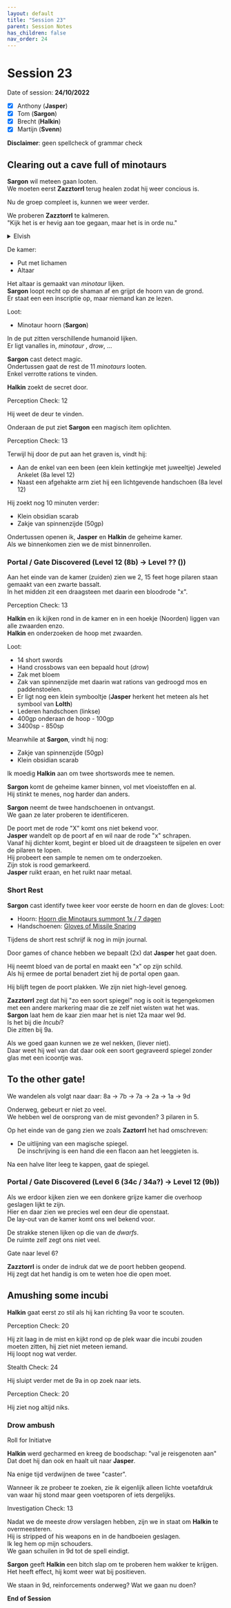 ```yaml
---
layout: default
title: "Session 23"
parent: Session Notes
has_children: false
nav_order: 24
---
```


# Session 23

Date of session: **24/10/2022**

- [X] Anthony (**Jasper**)
- [X] Tom (**Sargon**)
- [X] Brecht (**Halkin**)
- [X] Martijn (**Svenn**)

**Disclaimer**: geen spellcheck of grammar check

## Clearing out a cave full of minotaurs

**Sargon** wil meteen gaan looten.  
We moeten eerst **Zazztorrl** terug healen zodat hij weer concious is.  

Nu de groep compleet is, kunnen we weer verder.  

We proberen **Zazztorrl** te kalmeren.  
"Kijk het is er hevig aan toe gegaan, maar het is in orde nu."

<details>
  <summary>Elvish</summary>
  <q>Zazz: Waarom ben ik door jullie aangevallen?</q>
  <q>Jaster: we weten het eigenlijk zelf niet helemaal, maar zolang je geen magie gebruikt gebeurt er niks.</q>
  <q>Zazz: mij opdracht zit er toch bijna op. Ik ging jullie alleen door het doolhof leiden</q>
</details>

De kamer:
- Put met lichamen
- Altaar

Het altaar is gemaakt van *minotaur* lijken.  
**Sargon** loopt recht op de shaman af en grijpt de hoorn van de grond.  
Er staat een een inscriptie op, maar niemand kan ze lezen.  

Loot:
- Minotaur hoorn (**Sargon**)

In de put zitten verschillende humanoid lijken.  
Er ligt vanalles in, *minotaur* , *drow*, ...

**Sargon** cast detect magic.  
Ondertussen gaat de rest de 11 *minotaurs* looten.  
Enkel verrotte rations te vinden.  

**Halkin** zoekt de secret door.  

<div class="text-red-000">
 Perception Check: 12
</div>

Hij weet de deur te vinden.  

Onderaan de put ziet **Sargon** een magisch item oplichten.  

<div class="text-red-000">
 Perception Check: 13
</div>

Terwijl hij door de put aan het graven is, vindt hij:
- Aan de enkel van een been (een klein kettingkje met juweeltje) Jeweled Ankelet (8a level 12)
- Naast een afgehakte arm ziet hij een lichtgevende handschoen (8a level 12)

Hij zoekt nog 10 minuten verder:
- Klein obsidian scarab
- Zakje van spinnenzijde (50gp)

Ondertussen openen ik, **Jasper** en **Halkin** de geheime kamer.  
Als we binnenkomen zien we de mist binnenrollen.  

### Portal / Gate Discovered (Level 12 (8b) -> Level ?? ())

Aan het einde van de kamer (zuiden) zien we 2, 15 feet hoge pilaren staan gemaakt van een zwarte bassalt.  
In het midden zit een draagsteen met daarin een bloodrode "x".  

<div class="text-red-000">
 Perception Check: 13
</div>

**Halkin** en ik kijken rond in de kamer en in een hoekje (Noorden) liggen van alle zwaarden enzo.  
**Halkin** en onderzoeken de hoop met zwaarden.  

Loot:
- 14 short swords
- Hand crossbows van een bepaald hout (*drow*)
- Zak met bloem
- Zak van spinnenzijde met daarin wat rations van gedroogd mos en paddenstoelen.
- Er ligt nog een klein symbooltje (**Jasper** herkent het meteen als het symbool van **Lolth**)
- Lederen handschoen (linkse)
- 400gp onderaan de hoop - 100gp
- 3400sp - 850sp

Meanwhile at **Sargon**, vindt hij nog:
- Zakje van spinnenzijde (50gp)
- Klein obsidian scarab

Ik moedig **Halkin** aan om twee shortswords mee te nemen.  

**Sargon** komt de geheime kamer binnen, vol met vloeistoffen en al.  
Hij stinkt te menes, nog harder dan anders.  

**Sargon** neemt de twee handschoenen in ontvangst.  
We gaan ze later proberen te identificeren.  

De poort met de rode "X" komt ons niet bekend voor.  
**Jasper** wandelt op de poort af en wil naar de rode "x" schrapen.  
Vanaf hij dichter komt, begint er bloed uit de draagsteen te sijpelen en over de pilaren te lopen.  
Hij probeert een sample te nemen om te onderzoeken.  
Zijn stok is rood gemarkeerd.  
**Jasper** ruikt eraan, en het ruikt naar metaal.  

### Short Rest

**Sargon** cast identify twee keer voor eerste de hoorn en dan de gloves:
Loot:
- Hoorn: [Hoorn die Minotaurs summont 1x / 7 dagen](https://www.dndbeyond.com/magic-items/333415-horn-of-the-endless-maze)
- Handschoenen: [Gloves of Missile Snaring](https://www.dndbeyond.com/magic-items/4646-gloves-of-missile-snaring)

Tijdens de short rest schrijf ik nog in mijn journal.  

Door games of chance hebben we bepaalt (2x) dat **Jasper** het gaat doen.  

Hij neemt bloed van de portal en maakt een "x" op zijn schild.  
Als hij ermee de portal benadert ziet hij de portal open gaan.  

Hij blijft tegen de poort plakken.
We zijn niet high-level genoeg.  

**Zazztorrl** zegt dat hij "zo een soort spiegel" nog is ooit is tegengekomen met een andere markering maar die ze zelf niet wisten wat het was.  
**Sargon** laat hem de kaar zien maar het is niet 12a maar wel 9d.  
Is het bij die *Incubi*?  
Die zitten bij 9a.  

Als we goed gaan kunnen we ze wel nekken, (liever niet).  
Daar weet hij wel van dat daar ook een soort gegraveerd spiegel zonder glas met een icoontje was.  

## To the other gate!

We wandelen als volgt naar daar: 8a -> 7b -> 7a -> 2a -> 1a -> 9d

Onderweg, gebeurt er niet zo veel.  
We hebben wel de oorsprong van de mist gevonden? 3 pilaren in 5.  

Op het einde van de gang zien we zoals **Zaztorrl** het had omschreven:
- De uitlijning van een magische spiegel.  
De inschrijving is een hand die een flacon aan het leeggieten is.  

Na een halve liter leeg te kappen, gaat de spiegel.  

### Portal / Gate Discovered (Level 6 (34c / 34a?) -> Level 12 (9b))

Als we erdoor kijken zien we een donkere grijze kamer die overhoop geslagen lijkt te zijn.  
Hier en daar zien we precies wel een deur die openstaat.  
De lay-out van de kamer komt ons wel bekend voor.  

De strakke stenen lijken op die van de *dwarfs*.  
De ruimte zelf zegt ons niet veel.  

Gate naar level 6?  

**Zazztorrl** is onder de indruk dat we de poort hebben geopend.  
Hij zegt dat het handig is om te weten hoe die open moet.  


## Amushing some incubi

**Halkin** gaat eerst zo stil als hij kan richting 9a voor te scouten.  

<div class="text-red-000">
 Perception Check: 20
</div>

Hij zit laag in de mist en kijkt rond op de plek waar die incubi zouden moeten zitten, hij ziet niet meteen iemand.  
Hij loopt nog wat verder.  

<div class="text-red-000">
 Stealth Check: 24
</div>

Hij sluipt verder met de 9a in op zoek naar iets.

<div class="text-red-000">
 Perception Check: 20
</div>

Hij ziet nog altijd niks.  

### Drow ambush

<div class="text-red-000">
 Roll for Initiatve
</div>

**Halkin** werd gecharmed en kreeg de boodschap: "val je reisgenoten aan"  
Dat doet hij dan ook en haalt uit naar **Jasper**.  

Na enige tijd verdwijnen de twee "caster".

Wanneer ik ze probeer te zoeken, zie ik eigenlijk alleen lichte voetafdruk van waar hij stond maar geen voetsporen of iets dergelijks.  

<div class="text-red-000">
 Investigation Check: 13
</div>

Nadat we de meeste *drow* verslagen hebben, zijn we in staat om **Halkin** te overmeesteren.  
Hij is stripped of his weapons en in de handboeien geslagen.  
Ik leg hem op mijn schouders.  
We gaan schuilen in 9d tot de spell eindigt.  

**Sargon** geeft **Halkin** een bitch slap om te proberen hem wakker te krijgen.  
Het heeft effect, hij komt weer wat bij positieven.  

We staan in 9d, reinforcements onderweg?
Wat we gaan nu doen?

**End of Session**
